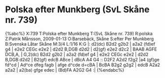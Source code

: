 # Polska efter Munkberg (SvL Skåne nr. 739)

{%abc%}
X:739
T:Polska efter Munkberg
T:(SvL Skåne nr. 739)
R:polska
Z:Patrik Månsson, 2009-01-13
O:Barsebäck, Skåne
S:efter Per Munkberg
B:Svenska Låtar Skåne
M:3/4
L:1/16
K:G
|: d2(dc) B2d2 g2b2 | a2a2 (fd)ef g4 | e2e2 CEGc e2e2 |
d2d2 B,DGB d2d2 | d2(gf) e2e2 d2c2 | BAAB AGFE DCB,A, |
G,2(dc) B2d2 g2b2 | a2a2 (fd)ef g4 | e2e2 CEGc e2e2 | d2d2 B,DGB d2d2 |
B2(gf) edcB ABce | dBcA A4 G4 :: D2F2 A2d2 f2g2 |a4 (gf)ge fd^cd |
Ad^ce dfeg fagb | afge d^cde d=cBA | BcBA B2g2 g2g2 |
edcB A2a2 a2a2 | a2(ba) gfge edec | (Bd)FA A2G2 G4 :|
{%endabc%}


